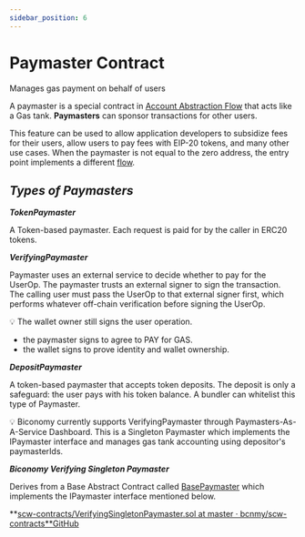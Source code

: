 ```yaml
---
sidebar_position: 6
---
```


# Paymaster Contract

Manages gas payment on behalf of users

A paymaster is a special contract in [Account Abstraction Flow](https://github.com/eth-infinitism/account-abstraction/blob/develop/eip/assets/eip-4337/image2.png) that acts like a Gas tank. **Paymasters** can sponsor transactions for other users.

This feature can be used to allow application developers to subsidize fees for their users, allow users to pay fees with EIP-20 tokens, and many other use cases. When the paymaster is not equal to the zero address, the entry point implements a different [flow](https://github.com/eth-infinitism/account-abstraction/blob/develop/eip/assets/eip-4337/image2.png).

## **_Types of Paymasters_**

**_TokenPaymaster_**

A Token-based paymaster. Each request is paid for by the caller in ERC20 tokens.

**_VerifyingPaymaster_**

Paymaster uses an external service to decide whether to pay for the UserOp. The paymaster trusts an external signer to sign the transaction. The calling user must pass the UserOp to that external signer first, which performs whatever off-chain verification before signing the UserOp.

💡 The wallet owner still signs the user operation.

- the paymaster signs to agree to PAY for GAS.
- the wallet signs to prove identity and wallet ownership.

**_DepositPaymaster_**

A token-based paymaster that accepts token deposits. The deposit is only a safeguard: the user pays with his token balance. A bundler can whitelist this type of Paymaster.

💡 Biconomy currently supports VerifyingPaymaster through Paymasters-As-A-Service Dashboard. This is a Singleton Paymaster which implements the IPaymaster interface and manages gas tank accounting using depositor's paymasterIds.

**_Biconomy Verifying Singleton Paymaster_**

Derives from a Base Abstract Contract called [BasePaymaster](https://github.com/bcnmy/scw-contracts/blob/master/contracts/smart-contract-wallet/paymasters/BasePaymaster.sol) which implements the IPaymaster interface mentioned below.

**[scw-contracts/VerifyingSingletonPaymaster.sol at master · bcnmy/scw-contracts**GitHub](https://github.com/bcnmy/scw-contracts/blob/master/contracts/smart-contract-wallet/paymasters/verifying/singleton/VerifyingSingletonPaymaster.sol)
